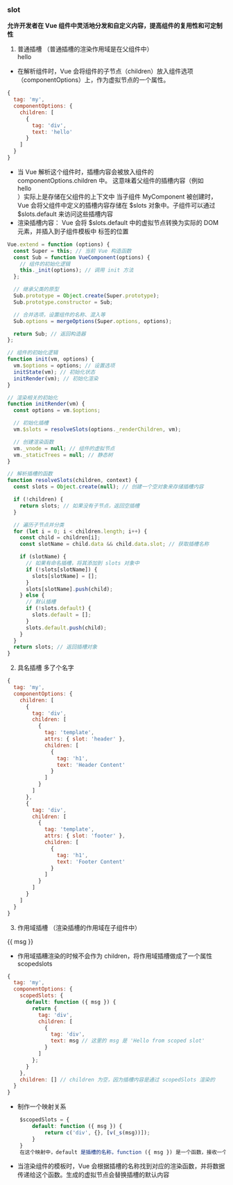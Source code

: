 ### slot

**允许开发者在 Vue 组件中灵活地分发和自定义内容，提高组件的复用性和可定制性**

1. 普通插槽 （普通插槽的渲染作用域是在父组件中）
   <my-component>
      <div>hello</div>
   </my-component>

- 在解析组件时，Vue 会将组件的子节点（children）放入组件选项（componentOptions）上，作为虚拟节点的一个属性。

```js
{
  tag: 'my',
  componentOptions: {
    children: [
      {
        tag: 'div',
        text: 'hello'
      }
    ]
  }
}

```

- 当 Vue 解析这个组件时，插槽内容会被放入组件的 componentOptions.children 中。
  这意味着父组件的插槽内容（例如 <div>hello</div>）实际上是存储在父组件的上下文中
  当子组件 MyComponent 被创建时，Vue 会将父组件中定义的插槽内容存储在 $slots 对象中。子组件可以通过 $slots.default 来访问这些插槽内容
- 渲染插槽内容： Vue 会将 $slots.default 中的虚拟节点转换为实际的 DOM 元素，并插入到子组件模板中 <slot> 标签的位置

```js
Vue.extend = function (options) {
  const Super = this; // 当前 Vue 构造函数
  const Sub = function VueComponent(options) {
    // 组件的初始化逻辑
    this._init(options); // 调用 init 方法
  };

  // 继承父类的原型
  Sub.prototype = Object.create(Super.prototype);
  Sub.prototype.constructor = Sub;

  // 合并选项，设置组件的名称、混入等
  Sub.options = mergeOptions(Super.options, options);

  return Sub; // 返回构造器
};

// 组件的初始化逻辑
function init(vm, options) {
  vm.$options = options; // 设置选项
  initState(vm); // 初始化状态
  initRender(vm); // 初始化渲染
}

// 渲染相关的初始化
function initRender(vm) {
  const options = vm.$options;

  // 初始化插槽
  vm.$slots = resolveSlots(options._renderChildren, vm);

  // 创建渲染函数
  vm._vnode = null; // 组件的虚拟节点
  vm._staticTrees = null; // 静态树
}

// 解析插槽的函数
function resolveSlots(children, context) {
  const slots = Object.create(null); // 创建一个空对象来存储插槽内容

  if (!children) {
    return slots; // 如果没有子节点，返回空插槽
  }

  // 遍历子节点并分类
  for (let i = 0; i < children.length; i++) {
    const child = children[i];
    const slotName = child.data && child.data.slot; // 获取插槽名称

    if (slotName) {
      // 如果有命名插槽，将其添加到 slots 对象中
      if (!slots[slotName]) {
        slots[slotName] = [];
      }
      slots[slotName].push(child);
    } else {
      // 默认插槽
      if (!slots.default) {
        slots.default = [];
      }
      slots.default.push(child);
    }
  }
  return slots; // 返回插槽对象
}
```

<div>
    <slot :msg="msg"></slot>
</div>

2. 具名插槽 多了个名字
   <my-component>
   <template v-slot:header>
   <h1>Header Content</h1>
   </template>
      <template v-slot:footer>
   <h1>Footer Content</h1>
      </template>
   </my-component>

```js
{
  tag: 'my',
  componentOptions: {
    children: [
      {
        tag: 'div',
        children: [
          {
            tag: 'template',
            attrs: { slot: 'header' },
            children: [
              {
                tag: 'h1',
                text: 'Header Content'
              }
            ]
          }
        ]
      },
      {
        tag: 'div',
        children: [
          {
            tag: 'template',
            attrs: { slot: 'footer' },
            children: [
              {
                tag: 'h1',
                text: 'Footer Content'
              }
            ]
          }
        ]
      }
    ]
  }
}

```

3. 作用域插槽 （渲染插槽的作用域在子组件中）

<my-component v-slot="{ msg }">
    <div>{{ msg }}</div>
</my-component>

- 作用域插糟渲染的时候不会作为 children，将作用域插槽做成了一个属性 scopedslots

```js
{
  tag: 'my',
  componentOptions: {
    scopedSlots: {
      default: function ({ msg }) {
        return {
          tag: 'div',
          children: [
            {
              tag: 'div',
              text: msg // 这里的 msg 是 'Hello from scoped slot'
            }
          ]
        };
      }
    },
    children: [] // children 为空，因为插槽内容是通过 scopedSlots 渲染的
  }
}

```

- 制作一个映射关系

```js
    $scopedSlots = {
        default: function ({ msg }) {
            return c('div', {}, [v(_s(msg))]);
        }
    }
    在这个映射中，default 是插槽的名称，function ({ msg }) 是一个函数，接收一个包含 msg 的对象并返回一个虚拟节点（Virtual Node）

```

- 当渲染组件的模板时，Vue 会根据插槽的名称找到对应的渲染函数，并将数据传递给这个函数。生成的虚拟节点会替换插槽的默认内容
<div>
    <slot :msg="msg"></slot>
</div>
